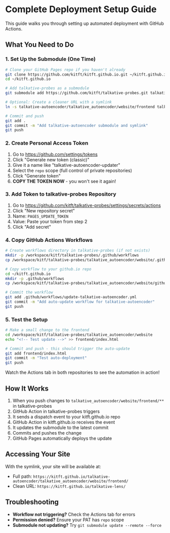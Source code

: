 # Complete Deployment Setup Guide

This guide walks you through setting up automated deployment with GitHub Actions.

## What You Need to Do

### 1. Set Up the Submodule (One Time)

```bash
# Clone your GitHub Pages repo if you haven't already
git clone https://github.com/kitft/kitft.github.io.git ~/kitft.github.io
cd ~/kitft.github.io

# Add talkative-probes as a submodule
git submodule add https://github.com/kitft/talkative-probes.git talkative-autoencoder

# Optional: Create a cleaner URL with a symlink
ln -s talkative-autoencoder/talkative_autoencoder/website/frontend talkative-lens

# Commit and push
git add .
git commit -m "Add talkative-autoencoder submodule and symlink"
git push
```

### 2. Create Personal Access Token

1. Go to https://github.com/settings/tokens
2. Click "Generate new token (classic)"
3. Give it a name like "talkative-autoencoder-updater"
4. Select the `repo` scope (full control of private repositories)
5. Click "Generate token"
6. **COPY THE TOKEN NOW** - you won't see it again!

### 3. Add Token to talkative-probes Repository

1. Go to https://github.com/kitft/talkative-probes/settings/secrets/actions
2. Click "New repository secret"
3. Name: `PAGES_UPDATE_TOKEN`
4. Value: Paste your token from step 2
5. Click "Add secret"

### 4. Copy GitHub Actions Workflows

```bash
# Create workflows directory in talkative-probes (if not exists)
mkdir -p /workspace/kitf/talkative-probes/.github/workflows
cp /workspace/kitf/talkative-probes/talkative_autoencoder/website/.github/workflows/update-github-pages.yml /workspace/kitf/talkative-probes/.github/workflows/

# Copy workflow to your github.io repo
cd ~/kitft.github.io
mkdir -p .github/workflows
cp /workspace/kitf/talkative-probes/talkative_autoencoder/website/github-pages-workflow.yml .github/workflows/update-talkative-autoencoder.yml

# Commit the workflow
git add .github/workflows/update-talkative-autoencoder.yml
git commit -m "Add auto-update workflow for talkative-autoencoder"
git push
```

### 5. Test the Setup

```bash
# Make a small change to the frontend
cd /workspace/kitf/talkative-probes/talkative_autoencoder/website
echo "<!-- Test update -->" >> frontend/index.html

# Commit and push - this should trigger the auto-update
git add frontend/index.html
git commit -m "Test auto-deployment"
git push
```

Watch the Actions tab in both repositories to see the automation in action!

## How It Works

1. When you push changes to `talkative_autoencoder/website/frontend/**` in talkative-probes
2. GitHub Action in talkative-probes triggers
3. It sends a dispatch event to your kitft.github.io repo
4. GitHub Action in kitft.github.io receives the event
5. It updates the submodule to the latest commit
6. Commits and pushes the change
7. GitHub Pages automatically deploys the update

## Accessing Your Site

With the symlink, your site will be available at:
- Full path: `https://kitft.github.io/talkative-autoencoder/talkative_autoencoder/website/frontend/`
- Clean URL: `https://kitft.github.io/talkative-lens/`

## Troubleshooting

- **Workflow not triggering?** Check the Actions tab for errors
- **Permission denied?** Ensure your PAT has `repo` scope
- **Submodule not updating?** Try `git submodule update --remote --force`